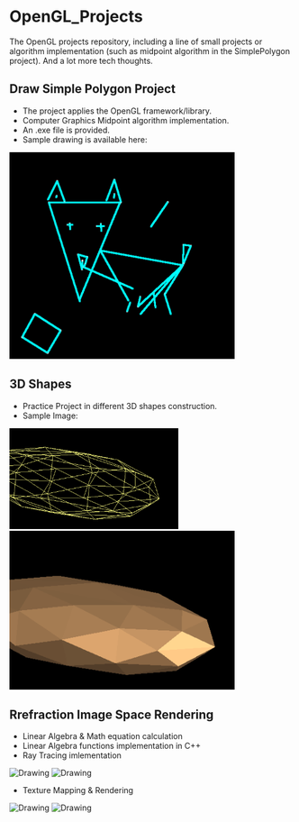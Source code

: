 # OpenGL_Projects

The OpenGL projects repository, including a line of small projects or algorithm implementation (such as midpoint algorithm in the SimplePolygon project). And a lot more tech thoughts.

## Draw Simple Polygon Project

- The project applies the OpenGL framework/library. 
- Computer Graphics Midpoint algorithm implementation.
- An .exe file is provided.
- Sample drawing is available here:

<img src="https://github.com/Shanni/OpenGL_Projects/blob/master/SimplePolygon/sample1.png" alt="Drawing" width=400/>

## 3D Shapes

- Practice Project in different 3D shapes construction.
- Sample Image:

<img src="https://github.com/Shanni/OpenGL_Projects/blob/master/3DShapes/sample1.png" alt="Drawing" width=300/>
<img src="https://github.com/Shanni/OpenGL_Projects/blob/master/3DShapes/sample2.png" alt="Drawing" width=400/>

## Rrefraction Image Space Rendering

- Linear Algebra & Math equation calculation
- Linear Algebra functions implementation in C++
- Ray Tracing imlementation

<img src="https://github.com/Shanni/OpenGL_Projects/blob/master/Refraction_imagespace_raytracing/sample1.png" alt="Drawing" width=400/>
<img src="https://github.com/Shanni/OpenGL_Projects/blob/master/Refraction_imagespace_raytracing/sample2.png" alt="Drawing" width=400/>

- Texture Mapping & Rendering

<img src="https://github.com/Shanni/OpenGL_Projects/blob/master/Refraction_imagespace_raytracing/sample3.png" alt="Drawing" width=400/>
<img src="https://github.com/Shanni/OpenGL_Projects/blob/master/Refraction_imagespace_raytracing/sample4.png" alt="Drawing" width=400/>

